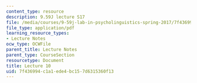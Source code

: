 ```yaml
---
content_type: resource
description: 9.59J lecture S17
file: /media/courses/9-59j-lab-in-psycholinguistics-spring-2017/7f436994c1a1ede4bc157d6315360f13_MIT9_59jS17_lec10.pdf
file_type: application/pdf
learning_resource_types:
- Lecture Notes
ocw_type: OCWFile
parent_title: Lecture Notes
parent_type: CourseSection
resourcetype: Document
title: Lecture 10
uid: 7f436994-c1a1-ede4-bc15-7d6315360f13
---
```

